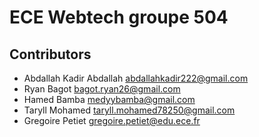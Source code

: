 # ECE Webtech groupe 504
## Contributors

- Abdallah Kadir Abdallah <abdallahkadir222@gmail.com>
- Ryan Bagot <bagot.ryan26@gmail.com>
- Hamed Bamba <medyybamba@gmail.com>
- Taryll Mohamed <taryll.mohamed78250@gmail.com>
- Gregoire Petiet <gregoire.petiet@edu.ece.fr>
